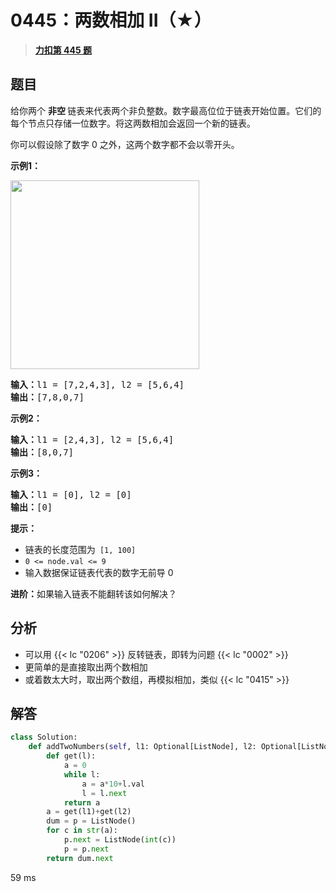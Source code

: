 # 0445：两数相加 II（★）


> <u>**[力扣第 445 题](https://leetcode.cn/problems/add-two-numbers-ii/)**</u>

## 题目

<p>给你两个 <strong>非空 </strong>链表来代表两个非负整数。数字最高位位于链表开始位置。它们的每个节点只存储一位数字。将这两数相加会返回一个新的链表。</p>

<p>你可以假设除了数字 0 之外，这两个数字都不会以零开头。</p>



<p><strong>示例1：</strong></p>

<p><img alt="" src="https://pic.leetcode-cn.com/1626420025-fZfzMX-image.png" style="width: 302px; " /></p>

<pre>
<strong>输入：</strong>l1 = [7,2,4,3], l2 = [5,6,4]
<strong>输出：</strong>[7,8,0,7]
</pre>

<p><strong>示例2：</strong></p>

<pre>
<strong>输入：</strong>l1 = [2,4,3], l2 = [5,6,4]
<strong>输出：</strong>[8,0,7]
</pre>

<p><strong>示例3：</strong></p>

<pre>
<strong>输入：</strong>l1 = [0], l2 = [0]
<strong>输出：</strong>[0]
</pre>



<p><strong>提示：</strong></p>

<ul>
<li>链表的长度范围为<code> [1, 100]</code></li>
<li><code>0 &lt;= node.val &lt;= 9</code></li>
<li>输入数据保证链表代表的数字无前导 0</li>
</ul>



<p><strong>进阶：</strong>如果输入链表不能翻转该如何解决？</p>


## 分析

- 可以用 {{< lc "0206" >}} 反转链表，即转为问题 {{< lc "0002" >}}
- 更简单的是直接取出两个数相加
- 或着数太大时，取出两个数组，再模拟相加，类似 {{< lc "0415" >}} 

## 解答

```python
class Solution:
    def addTwoNumbers(self, l1: Optional[ListNode], l2: Optional[ListNode]) -> Optional[ListNode]:
        def get(l):
            a = 0
            while l:
                a = a*10+l.val
                l = l.next
            return a
        a = get(l1)+get(l2)
        dum = p = ListNode()
        for c in str(a):
            p.next = ListNode(int(c))
            p = p.next
        return dum.next
```

59 ms


